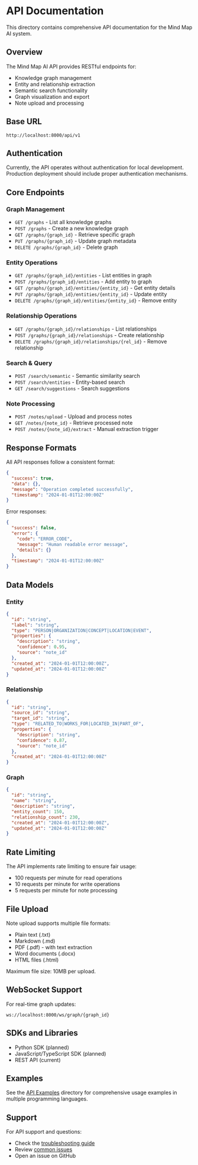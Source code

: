 # API Documentation

This directory contains comprehensive API documentation for the Mind Map AI system.

## Overview

The Mind Map AI API provides RESTful endpoints for:
- Knowledge graph management
- Entity and relationship extraction
- Semantic search functionality
- Graph visualization and export
- Note upload and processing

## Base URL

```
http://localhost:8000/api/v1
```

## Authentication

Currently, the API operates without authentication for local development. Production deployment should include proper authentication mechanisms.

## Core Endpoints

### Graph Management
- `GET /graphs` - List all knowledge graphs
- `POST /graphs` - Create a new knowledge graph
- `GET /graphs/{graph_id}` - Retrieve specific graph
- `PUT /graphs/{graph_id}` - Update graph metadata
- `DELETE /graphs/{graph_id}` - Delete graph

### Entity Operations
- `GET /graphs/{graph_id}/entities` - List entities in graph
- `POST /graphs/{graph_id}/entities` - Add entity to graph
- `GET /graphs/{graph_id}/entities/{entity_id}` - Get entity details
- `PUT /graphs/{graph_id}/entities/{entity_id}` - Update entity
- `DELETE /graphs/{graph_id}/entities/{entity_id}` - Remove entity

### Relationship Operations
- `GET /graphs/{graph_id}/relationships` - List relationships
- `POST /graphs/{graph_id}/relationships` - Create relationship
- `DELETE /graphs/{graph_id}/relationships/{rel_id}` - Remove relationship

### Search & Query
- `POST /search/semantic` - Semantic similarity search
- `POST /search/entities` - Entity-based search
- `GET /search/suggestions` - Search suggestions

### Note Processing
- `POST /notes/upload` - Upload and process notes
- `GET /notes/{note_id}` - Retrieve processed note
- `POST /notes/{note_id}/extract` - Manual extraction trigger

## Response Formats

All API responses follow a consistent format:

```json
{
  "success": true,
  "data": {},
  "message": "Operation completed successfully",
  "timestamp": "2024-01-01T12:00:00Z"
}
```

Error responses:
```json
{
  "success": false,
  "error": {
    "code": "ERROR_CODE",
    "message": "Human readable error message",
    "details": {}
  },
  "timestamp": "2024-01-01T12:00:00Z"
}
```

## Data Models

### Entity
```json
{
  "id": "string",
  "label": "string",
  "type": "PERSON|ORGANIZATION|CONCEPT|LOCATION|EVENT",
  "properties": {
    "description": "string",
    "confidence": 0.95,
    "source": "note_id"
  },
  "created_at": "2024-01-01T12:00:00Z",
  "updated_at": "2024-01-01T12:00:00Z"
}
```

### Relationship
```json
{
  "id": "string",
  "source_id": "string",
  "target_id": "string",
  "type": "RELATED_TO|WORKS_FOR|LOCATED_IN|PART_OF",
  "properties": {
    "description": "string",
    "confidence": 0.87,
    "source": "note_id"
  },
  "created_at": "2024-01-01T12:00:00Z"
}
```

### Graph
```json
{
  "id": "string",
  "name": "string",
  "description": "string",
  "entity_count": 150,
  "relationship_count": 230,
  "created_at": "2024-01-01T12:00:00Z",
  "updated_at": "2024-01-01T12:00:00Z"
}
```

## Rate Limiting

The API implements rate limiting to ensure fair usage:
- 100 requests per minute for read operations
- 10 requests per minute for write operations
- 5 requests per minute for note processing

## File Upload

Note upload supports multiple file formats:
- Plain text (.txt)
- Markdown (.md)
- PDF (.pdf) - with text extraction
- Word documents (.docx)
- HTML files (.html)

Maximum file size: 10MB per upload.

## WebSocket Support

For real-time graph updates:
```
ws://localhost:8000/ws/graph/{graph_id}
```

## SDKs and Libraries

- Python SDK (planned)
- JavaScript/TypeScript SDK (planned)
- REST API (current)

## Examples

See the [API Examples](./examples/) directory for comprehensive usage examples in multiple programming languages.

## Support

For API support and questions:
- Check the [troubleshooting guide](./troubleshooting.md)
- Review [common issues](./issues.md)
- Open an issue on GitHub
